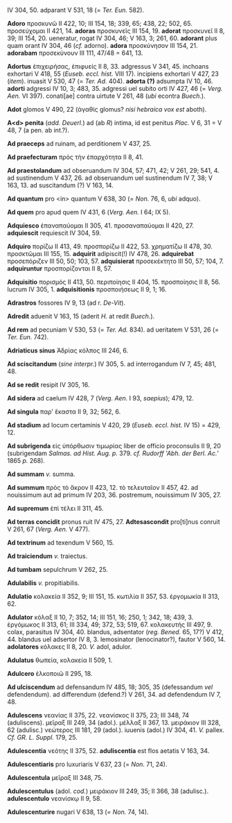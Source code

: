 IV 304, 50. adparant V 531, 18 (= *Ter. Eun.* 582).

**Adoro** προσκυνῶ II 422, 10; III 154, 18; 339, 65; 438, 22; 502, 65.
προσεύχομαι II 421, 14. **adoras** προσκυνεῖς III 154, 19. **adorat**
προσκυνεῖ II 8, 39; III 154, 20. ueneratur, rogat IV 304, 46; V 163, 3;
261, 60. **adorant** plus quam orant IV 304, 46 (*cf.* adorno).
**adora** προσκύνησον III 154, 21. **adorabam** προσεκύνουν III 111,
47/48 = 641, 13.

**Adortus** ἐπιχειρήσας, ἐπιφυείς II 8, 33. adgressus V 341, 45.
inchoans exhortari V 418, 55 (*Euseb. eccl. hist.* VIII 17). incipiens
exhortari V 427, 23 (*item*). inuasit V 530, 47 (= *Ter. Ad.* 404).
**adorta (?)** adsumpta IV 10, 46. **adorti** adgressi IV 10, 3; 483,
35. adgressi uel subito orti IV 427, 46 (= *Verg. Aen.* VI 397).
conati[ae] contra uirtute V 261, 48 (*ubi* econtra *Buech.*).

**Adot** glomos V 490, 22 (ἀγαθίς glomus? *nisi hebraica vox est*
aboth).

**A\<d\> penita** (*add. Deuerl.*) ad (ab *R*) intima, id est penitus
*Plac.* V 6, 31 = V 48, 7 (a pen. ab int.?).

**Ad praeceps** ad ruinam, ad perditionem V 437, 25.

**Ad praefecturam** πρὸς τὴν ἐπαρχότητα II 8, 41.

**Ad praestolandum** ad obseruandum IV 304, 57; 471, 42; V 261, 29; 541,
4. ad sustinendum V 437, 26. ad obseruandum uel sustinendum IV 7, 38; V
163, 13. ad suscitandum (?) V 163, 14.

**Ad quantum** pro \<in\> quantum V 638, 30 (= *Non.* 76, 6, *ubi*
adquo).

**Ad quem** pro apud quem IV 431, 6 (*Verg. Aen.* I 64; IX 5).

**Adquiesco** ἐπαναπαύομαι II 305, 41. προσαναπαύομαι II 420, 27.
**adquiescit** requiescit IV 304, 59.

**Adquiro** πορίζω II 413, 49. προσπορίζω II 422, 53. χρηματίζω II 478,
30. προσκτῶμαι III 155, 15. **adquirit** adipiscit(!) IV 478, 26.
**adquirebat** προσεπόριζεν III 50, 50; 103, 57. **adquisierat**
προσεκέκτητο III 50, 57; 104, 7. **adquiruntur** προσπορίζονται II 8,
57.

**Adquisitio** πορισμός II 413, 50. περιποίησις II 404, 15. προσποίησις
II 8, 56. lucrum IV 305, 1. **adquisitionis** προσποιήσεως II 9, 1; 16.

**Adrastros** fossores IV 9, 13 (ad r. *De-Vit*).

**Adredit** aduenit V 163, 15 (aderit *H.* at redit *Buech.*).

**Ad rem** ad pecuniam V 530, 53 (= *Ter. Ad.* 834). ad ueritatem V 531,
26 (= *Ter. Eun.* 742).

**Adriaticus sinus** Ἀδρίας κόλπος III 246, 6.

**Ad sciscitandum** (*sine interpr.*) IV 305, 5. ad interrogandum IV 7,
45; 481, 48.

**Ad se redit** resipit IV 305, 16.

**Ad sidera** ad caelum IV 428, 7 (*Verg. Aen.* I 93, *saepius*); 479,
12.

**Ad singula** παρ' ἕκαστα II 9, 32; 562, 6.

**Ad stadium** ad locum certaminis V 420, 29 (*Euseb. eccl. hist.* IV
15) = 429, 12.

**Ad subrigenda** εἰς ὑπόρθωσιν τιμωρίας liber de officio proconsulis II
9, 20 (subrigendam *Salmas. ad Hist. Aug. p.* 379. *cf. Rudorff 'Abh.
der Berl. Ac.'* 1865 *p.* 268).

**Ad summam** *v.* summa.

**Ad summum** πρὸς τὸ ἄκρον II 423, 12. τὸ τελευταῖον II 457, 42. ad
nouissimum aut ad primum IV 203, 36. postremum, nouissimum IV 305, 27.

**Ad supremum** ἐπὶ τέλει II 311, 45.

**Ad terras concidit** pronus ruit IV 475, 27. **Adtesascondit**
pro[ti]nus conruit V 261, 67 (*Verg. Aen.* V 477).

**Ad textrinum** ad texendum V 560, 15.

**Ad traiciendum** *v.* traiectus.

**Ad tumbam** sepulchrum V 262, 25.

**Adulabilis** *v.* propitiabilis.

**Adulatio** κολακεία II 352, 9; III 151, 15. κωτιλία II 357, 53.
ἐργομωκία II 313, 62.

**Adulator** κόλαξ II 10, 7; 352, 14; III 151, 16; 250, 1; 342, 18; 439,
3. ἐργόμωκος II 313, 61; III 334, 49; 372, 53; 519, 67. κολακευτής III
497, 9. colax, parasitus IV 304, 40. blandus, adsentator (*reg.*
*Bened.* 65, 17?) V 412, 44. blandus uel adsertor IV 8, 3. lemosinator
(lenocinator?), fautor V 560, 14. **adolatores** κόλακες II 8, 20. *V.*
adol, adulor.

**Adulatus** θωπεία, κολακεία II 509, 1.

**Adulcero** ἑλκοποιῶ II 295, 18.

**Ad ulciscendum** ad defensandum IV 485, 18; 305, 35 (defessandum *vel*
defendendum). ad differendum (defend.?) V 261, 34. ad defendendum IV 7,
48.

**Adulescens** νεανίας II 375, 22. νεανίσκος II 375, 23; III 348, 74
(aduliscens). μεῖραξ III 249, 34 (adol.). μέλλαξ II 367, 13. μειράκιον
III 328, 62 (adulisc.) νεώτερος III 181, 29 (adol.). iuuenis (adol.) IV
304, 41. *V.* pallex. *Cf. GR. L. Suppl.* 179, 25.

**Adulescentia** νεότης II 375, 52. **aduliscentia** est flos aetatis V
163, 34.

**Adulescentiaris** pro luxuriaris V 637, 23 (= *Non.* 71, 24).

**Adulescentula** μεῖραξ III 348, 75.

**Adulescentulus** (adol. *cod.*) μειράκιον III 249, 35; II 366, 38
(adulisc.). **adulescentulo** νεανίσκῳ II 9, 58.

**Adulescenturire** nugari V 638, 13 (*= Non.* 74, 14).
